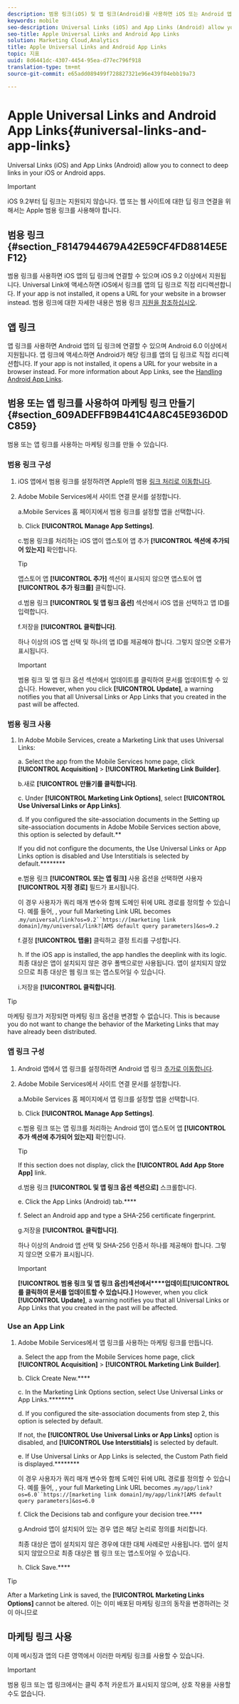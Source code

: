 ```yaml
---
description: 범용 링크(iOS) 및 앱 링크(Android)를 사용하면 iOS 또는 Android 앱의 딥 링크에 연결할 수 있습니다.
keywords: mobile
seo-description: Universal Links (iOS) and App Links (Android) allow you to connect to deep links in your iOS or Android apps.
seo-title: Apple Universal Links and Android App Links
solution: Marketing Cloud,Analytics
title: Apple Universal Links and Android App Links
topic: 지표
uuid: 8d6441dc-4307-4454-95ea-d77ec796f918
translation-type: tm+mt
source-git-commit: e65add089499f728827321e96e439f04ebb19a73

---
```



# Apple Universal Links and Android App Links{#universal-links-and-app-links}

Universal Links (iOS) and App Links (Android) allow you to connect to deep links in your iOS or Android apps.

>[!IMPORTANT]
>
>iOS 9.2부터 딥 링크는 지원되지 않습니다. 앱 또는 웹 사이트에 대한 딥 링크 연결을 위해서는 Apple 범용 링크를 사용해야 합니다.

## 범용 링크 {#section_F8147944679A42E59CF4FD8814E5EF12}

범용 링크를 사용하면 iOS 앱의 딥 링크에 연결할 수 있으며 iOS 9.2 이상에서 지원됩니다. Universal Link에 액세스하면 iOS에서 링크를 앱의 딥 링크로 직접 리디렉션합니다. If your app is not installed, it opens a URL for your website in a browser instead. 범용 링크에 대한 자세한 내용은 범용 링크 [지원을 참조하십시오](https://developer.apple.com/library/content/documentation/General/Conceptual/AppSearch/UniversalLinks.html).

## 앱 링크

앱 링크를 사용하면 Android 앱의 딥 링크에 연결할 수 있으며 Android 6.0 이상에서 지원됩니다. 앱 링크에 액세스하면 Android가 해당 링크를 앱의 딥 링크로 직접 리디렉션합니다. If your app is not installed, it opens a URL for your website in a browser instead. For more information about App Links, see the [Handling Android App Links](https://developer.android.com/training/app-links/index.html).

## 범용 또는 앱 링크를 사용하여 마케팅 링크 만들기 {#section_609ADEFFB9B441C4A8C45E936D0DC859}

범용 또는 앱 링크를 사용하는 마케팅 링크를 만들 수 있습니다.

### 범용 링크 구성

1. iOS 앱에서 범용 링크를 설정하려면 Apple의 범용 [링크 처리로 이동합니다](https://developer.apple.com/documentation/uikit/inter-process_communication/allowing_apps_and_websites_to_link_to_your_content/handling_universal_links).

2. Adobe Mobile Services에서 사이트 연결 문서를 설정합니다.

   a.Mobile Services 홈 페이지에서 범용 링크를 설정할 앱을 선택합니다.

   b. Click **[!UICONTROL Manage App Settings]**.

   c.범용 링크를 처리하는 iOS 앱이 앱스토어 앱 추가 **[!UICONTROL 섹션에 추가되어 있는지]** 확인합니다.

   >[!TIP]
   >
   >앱스토어 앱 **[!UICONTROL 추가]** 섹션이 표시되지 않으면 앱스토어 앱 **[!UICONTROL 추가 링크를]** 클릭합니다.

   d.범용 링크 **[!UICONTROL 및 앱 링크 옵션]** 섹션에서 iOS 앱을 선택하고 앱 ID를 입력합니다.

   f.저장을 **[!UICONTROL 클릭합니다]**.

   하나 이상의 iOS 앱 선택 및 하나의 앱 ID를 제공해야 합니다. 그렇지 않으면 오류가 표시됩니다.

   >[!IMPORTANT]
   >
   >범용 링크 및 앱 링크 옵션 섹션에서 업데이트를 클릭하여 문서를 업데이트할 수 있습니다. However, when you click **[!UICONTROL Update]**, a warning notifies you that all Universal Links or App Links that you created in the past will be affected.

### 범용 링크 사용

1. In Adobe Mobile Services, create a Marketing Link that uses Universal Links:

   a. Select the app from the Mobile Services home page, click **[!UICONTROL Acquisition]** &gt; **[!UICONTROL Marketing Link Builder]**.

   b.새로 **[!UICONTROL 만들기를 클릭합니다]**.

   c. Under **[!UICONTROL Marketing Link Options]**, select **[!UICONTROL Use Universal Links or App Links]**.

   d. If you configured the site-association documents in the Setting up site-association documents in Adobe Mobile Services section above, this option is selected by default.**

   If you did not configure the documents, the Use Universal Links or App Links option is disabled and Use Interstitials is selected by default.********

   e.범용 링크 **[!UICONTROL 또는 앱 링크]** 사용 옵션을 선택하면 사용자 **[!UICONTROL 지정 경로]** 필드가 표시됩니다.

   이 경우 사용자가 쿼리 매개 변수와 함께 도메인 뒤에 URL 경로를 정의할 수 있습니다. 예를 들어, , your full Marketing Link URL becomes .`my/universal/link?os=9.2``https://[marketing link domain]/my/universal/link?[AMS default query parameters]&os=9.2`

   f.결정 **[!UICONTROL 탭을]** 클릭하고 결정 트리를 구성합니다.

   h. If the iOS app is installed, the app handles the deeplink with its logic. 최종 대상은 앱이 설치되지 않은 경우 폴백으로만 사용됩니다. 앱이 설치되지 않았으므로 최종 대상은 웹 링크 또는 앱스토어일 수 있습니다.

   i.저장을 **[!UICONTROL 클릭합니다]**.

>[!TIP]
>
>마케팅 링크가 저장되면 마케팅 링크 옵션을 변경할 수 없습니다. This is because you do not want to change the behavior of the Marketing Links that may have already been distributed.


### 앱 링크 구성

1. Android 앱에서 앱 링크를 설정하려면 Android 앱 링크 [추가로 이동합니다](https://developer.android.com/studio/write/app-link-indexing).

1. Adobe Mobile Services에서 사이트 연결 문서를 설정합니다.

   a.Mobile Services 홈 페이지에서 앱 링크를 설정할 앱을 선택합니다.

   b. Click **[!UICONTROL Manage App Settings]**.

   c.범용 링크 또는 앱 링크를 처리하는 Android 앱이 앱스토어 앱 **[!UICONTROL 추가 섹션에 추가되어 있는지]** 확인합니다.

   >[!TIP]
   >
   >If this section does not display, click the **[!UICONTROL Add App Store App]** link.

   d.범용 링크 **[!UICONTROL 및 앱 링크 옵션 섹션으로]** 스크롤합니다.

   e. Click the App Links (Android) tab.****

   f. Select an Android app and type a SHA-256 certificate fingerprint.

   g.저장을 **[!UICONTROL 클릭합니다]**.

   하나 이상의 Android 앱 선택 및 SHA-256 인증서 하나를 제공해야 합니다. 그렇지 않으면 오류가 표시됩니다.

   >[!IMPORTANT]
   >
   >**[!UICONTROL 범용 링크 및 앱 링크 옵션]섹션에서****업데이트[!UICONTROL 를 클릭하여 문서를 업데이트할 수 있습니다.]** However, when you click **[!UICONTROL Update]**, a warning notifies you that all Universal Links or App Links that you created in the past will be affected.

### Use an App Link

1. Adobe Mobile Services에서 앱 링크를 사용하는 마케팅 링크를 만듭니다.

   a. Select the app from the Mobile Services home page, click **[!UICONTROL Acquisition]** &gt; **[!UICONTROL Marketing Link Builder]**.

   b. Click Create New.****

   c. In the Marketing Link Options section, select Use Universal Links or App Links.********

   d. If you configured the site-association documents from step 2, this option is selected by default.

   If not, the **[!UICONTROL Use Universal Links or App Links]** option is disabled, and **[!UICONTROL Use Interstitials]** is selected by default.

   e. If Use Universal Links or App Links is selected, the Custom Path field is displayed.********

   이 경우 사용자가 쿼리 매개 변수와 함께 도메인 뒤에 URL 경로를 정의할 수 있습니다. 예를 들어, , your full Marketing Link URL becomes .`my/app/link?os=6.0``https://[marketing link domain]/my/app/link?[AMS default query parameters]&os=6.0`

   f. Click the Decisions tab and configure your decision tree.****

   g.Android 앱이 설치되어 있는 경우 앱은 해당 논리로 정의를 처리합니다.

   최종 대상은 앱이 설치되지 않은 경우에 대한 대체 사례로만 사용됩니다. 앱이 설치되지 않았으므로 최종 대상은 웹 링크 또는 앱스토어일 수 있습니다.

   h. Click Save.****

>[!TIP]
>
>After a Marketing Link is saved, the **[!UICONTROL Marketing Links Options]** cannot be altered. 이는 이미 배포된 마케팅 링크의 동작을 변경하려는 것이 아니므로

## 마케팅 링크 사용

이제 메시징과 앱의 다른 영역에서 이러한 마케팅 링크를 사용할 수 있습니다.

>[!IMPORTANT]
>
>범용 링크 또는 앱 링크에서는 클릭 추적 카운트가 표시되지 않으며, 상호 작용을 사용할 수도 없습니다.

